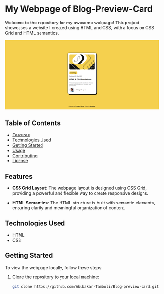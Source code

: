 # My Webpage of Blog-Preview-Card

Welcome to the repository for my awesome webpage! This project showcases a website I created using HTML and CSS, with a focus on CSS Grid and HTML semantics.

![Website Screenshot](https://github.com/Abubakar-Tamboli/Blog-preview-card/blob/main/assets/images/Blog-preview-card.png)


## Table of Contents
- [Features](#features)
- [Technologies Used](#technologies-used)
- [Getting Started](#getting-started)
- [Usage](#usage)
- [Contributing](#contributing)
- [License](#license)

## Features

- **CSS Grid Layout**: The webpage layout is designed using CSS Grid, providing a powerful and flexible way to create responsive designs.

- **HTML Semantics**: The HTML structure is built with semantic elements, ensuring clarity and meaningful organization of content.

## Technologies Used

- HTML
- CSS

## Getting Started

To view the webpage locally, follow these steps:

1. Clone the repository to your local machine:

   ```bash
   git clone https://github.com/Abubakar-Tamboli/Blog-preview-card.git
